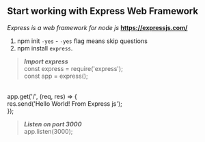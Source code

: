 ## Start working with Express Web Framework

*Express is a web framework for node js* **https://expressjs.com/**

1. npm init `-yes` - `-yes` flag means skip questions 
2. npm install `express`.

> **_Import express_** <br />
const express = require('express');<br />
const app = express();<br />
<br />
app.get('/', (req, res) => {<br />
    res.send('Hello World! From Express js');<br />
});<br />

> **_Listen on port 3000_** <br />
app.listen(3000);